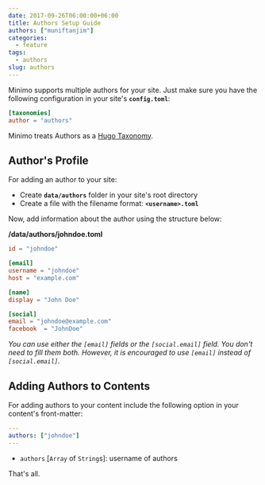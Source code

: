 ```yaml
---
date: 2017-09-26T06:00:00+06:00
title: Authors Setup Guide
authors: ["muniftanjim"]
categories:
  - feature
tags:
  - authors
slug: authors
---
```

Minimo supports multiple authors for your site. Just make sure you have the following configuration in your site's **`config.toml`**:

```toml
[taxonomies]
author = "authors"
```

Minimo treats Authors as a [Hugo Taxonomy](https://gohugo.io/content-management/taxonomies/).

## Author's Profile

For adding an author to your site:

- Create **`data/authors`** folder in your site's root directory
- Create a file with the filename format: **`<username>.toml`**

Now, add information about the author using the structure below:

**/data/authors/johndoe.toml**

```toml
id = "johndoe"

[email]
username = "johndoe"
host = "example.com"

[name]
display = "John Doe"

[social]
email = "johndoe@example.com"
facebook  = "JohnDoe"
```

_You can use either the `[email]` fields or the `[social.email]` field. You don't need to fill them both. However, it is encouraged to use `[email]` instead of `[social.email]`._

## Adding Authors to Contents

For adding authors to your content include the following option in your content's front-matter:

```yaml
---
authors: ["johndoe"]
---
```

- `authors` [`Array` of `String`s]: username of authors

That's all.
